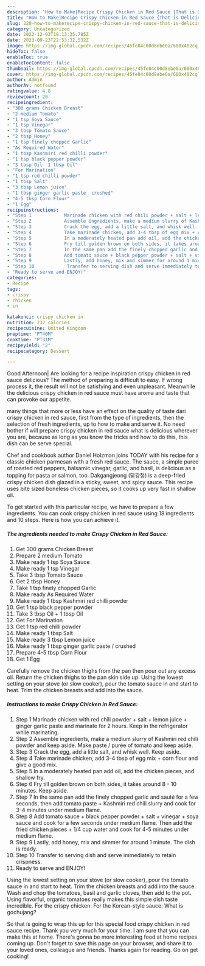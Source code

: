 ```yaml
---
description: "How to Make|Recipe Crispy Chicken in Red Sauce {That is Delicious"
title: "How to Make|Recipe Crispy Chicken in Red Sauce {That is Delicious"
slug: 220-how-to-makerecipe-crispy-chicken-in-red-sauce-that-is-delicious
category: Uncategorized
date: 2022-12-03T18:13:35.785Z
date: 2023-09-23T22:53:32.532Z
image: https://img-global.cpcdn.com/recipes/45fe84c00d8ebe0a/680x482cq70/crispy-chicken-in-red-sauce-recipe-main-photo.jpg
hideToc: false
enableToc: true
enableTocContent: false
thumbnail: https://img-global.cpcdn.com/recipes/45fe84c00d8ebe0a/680x482cq70/crispy-chicken-in-red-sauce-recipe-main-photo.jpg
cover: https://img-global.cpcdn.com/recipes/45fe84c00d8ebe0a/680x482cq70/crispy-chicken-in-red-sauce-recipe-main-photo.jpg
author: Admin
authorAv: notfound
ratingvalue: 4.8
reviewcount: 20
recipeingredient:
- "300 grams Chicken Breast"
- "2 medium Tomato"
- "1 tsp Soya Sauce"
- "1 tsp Vinegar"
- "3 tbsp Tomato Sauce"
- "2 tbsp Honey"
- "1 tsp finely chopped Garlic"
- "As Required Water"
- "1 tbsp Kashmiri red chilli powder"
- "1 tsp black pepper powder"
- "3 tbsp Oil  1 tbsp Oil"
- "For Marination"
- "1 tsp red chilli powder"
- "1 tbsp Salt"
- "3 tbsp Lemon juice"
- "1 tbsp ginger garlic paste  crushed"
- "4-5 tbsp Corn Flour"
- "1 Egg"
recipeinstructions:
- "Step 1            Marinade chicken with red chili powder + salt + lemon juice + ginger garlic paste and marinate for 2 hours. Keep in the refrigerator while marinating."
- "Step 2            Assemble ingredients, make a medium slurry of Kashmiri red chili powder and keep aside. Make paste / purée of tomato and keep aside."
- "Step 3            Crack the egg, add a little salt, and whisk well. Keep aside."
- "Step 4            Take marinade chicken, add 3-4 tbsp of egg mix + corn flour and give a good mix."
- "Step 5            In a moderately heated pan add oil, add the chicken pieces, and shallow fry."
- "Step 6            Fry till golden brown on both sides, it takes around 8 - 10 minutes. Keep aside."
- "Step 7            In the same pan add the finely chopped garlic and sauté for a few seconds, then add tomato paste + Kashmiri red chili slurry and cook for 3-4 minutes under medium flame."
- "Step 8            Add tomato sauce + black pepper powder + salt + vinegar + soya sauce and cook for a few seconds under medium flame. Then add the fried chicken pieces + 1/4 cup water and cook for 4-5 minutes under medium flame."
- "Step 9            Lastly, add honey, mix and simmer for around 1 minute. The dish is ready."
- "Step 10            Transfer to serving dish and serve immediately to retain crispness."
- "Ready to serve and ENJOY!"
categories:
- Recipe
tags:
- crispy
- chicken
- in

katakunci: crispy chicken in 
nutrition: 232 calories
recipecuisine: United Kingdom
preptime: "PT40M"
cooktime: "PT31M"
recipeyield: "2"
recipecategory: Dessert

---
```



Good Afternoon| Are looking for a recipe inspiration crispy chicken in red sauce delicious? The method of preparing is difficult to easy. If wrong process it, the result will not be satisfying and even unpleasant. Meanwhile the delicious crispy chicken in red sauce must have aroma and taste that can provoke our appetite.






many things that more or less have an effect on the quality of taste dari crispy chicken in red sauce, first from the type of ingredients, then the selection of fresh ingredients, up to how to make and serve it. No need bother if will prepare crispy chicken in red sauce what is delicious wherever you are, because as long as you know the tricks and how to do this, this dish can be serve special.


Chef and cookbook author Daniel Holzman joins TODAY with his recipe for a classic chicken parmesan with a fresh red sauce. The sauce, a simple puree of roasted red peppers, balsamic vinegar, garlic, and basil, is delicious as a topping for pasta or salmon, too. Dakgangjeong (닭강정) is a deep-fried crispy chicken dish glazed in a sticky, sweet, and spicy sauce. This recipe uses bite sized boneless chicken pieces, so it cooks up very fast in shallow oil.


To get started with this particular recipe, we have to prepare a few ingredients. You can cook crispy chicken in red sauce using 18 ingredients and 10 steps. Here is how you can achieve it.

<!--inarticleads1-->

##### The ingredients needed to make Crispy Chicken in Red Sauce:

1. Get 300 grams Chicken Breast
1. Prepare 2 medium Tomato
1. Make ready 1 tsp Soya Sauce
1. Make ready 1 tsp Vinegar
1. Take 3 tbsp Tomato Sauce
1. Get 2 tbsp Honey
1. Take 1 tsp finely chopped Garlic
1. Make ready As Required Water
1. Make ready 1 tbsp Kashmiri red chilli powder
1. Get 1 tsp black pepper powder
1. Take 3 tbsp Oil + 1 tbsp Oil
1. Get For Marination
1. Get 1 tsp red chilli powder
1. Make ready 1 tbsp Salt
1. Make ready 3 tbsp Lemon juice
1. Make ready 1 tbsp ginger garlic paste / crushed
1. Prepare 4-5 tbsp Corn Flour
1. Get 1 Egg


Carefully remove the chicken thighs from the pan then pour out any excess oil. Return the chicken thighs to the pan skin side up. Using the lowest setting on your stove (or slow cooker), pour the tomato sauce in and start to heat. Trim the chicken breasts and add into the sauce. 

<!--inarticleads2-->

##### Instructions to make Crispy Chicken in Red Sauce:

1. Step 1            Marinade chicken with red chili powder + salt + lemon juice + ginger garlic paste and marinate for 2 hours. Keep in the refrigerator while marinating.
1. Step 2            Assemble ingredients, make a medium slurry of Kashmiri red chili powder and keep aside. Make paste / purée of tomato and keep aside.
1. Step 3            Crack the egg, add a little salt, and whisk well. Keep aside.
1. Step 4            Take marinade chicken, add 3-4 tbsp of egg mix + corn flour and give a good mix.
1. Step 5            In a moderately heated pan add oil, add the chicken pieces, and shallow fry.
1. Step 6            Fry till golden brown on both sides, it takes around 8 - 10 minutes. Keep aside.
1. Step 7            In the same pan add the finely chopped garlic and sauté for a few seconds, then add tomato paste + Kashmiri red chili slurry and cook for 3-4 minutes under medium flame.
1. Step 8            Add tomato sauce + black pepper powder + salt + vinegar + soya sauce and cook for a few seconds under medium flame. Then add the fried chicken pieces + 1/4 cup water and cook for 4-5 minutes under medium flame.
1. Step 9            Lastly, add honey, mix and simmer for around 1 minute. The dish is ready.
1. Step 10            Transfer to serving dish and serve immediately to retain crispness.
1. Ready to serve and ENJOY!

Using the lowest setting on your stove (or slow cooker), pour the tomato sauce in and start to heat. Trim the chicken breasts and add into the sauce. Wash and chop the tomatoes, basil and garlic cloves, then add to the pot. Using flavorful, organic tomatoes really makes this simple dish taste incredible. For the crispy chicken: For the Korean-style sauce: What is gochujang? 

So that is going to wrap this up for this special food crispy chicken in red sauce recipe. Thank you very much for your time. I am sure that you can make this at home. There's gonna be more interesting food at home recipes coming up. Don't forget to save this page on your browser, and share it to your loved ones, colleague and friends. Thanks again for reading. Go on get cooking!
